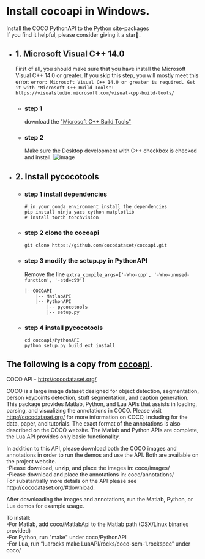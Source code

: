 # Install cocoapi in Windows.

Install the COCO PythonAPI to the Python site-packages\
If you find it helpful, please consider giving it a star🌟.

- ## 1. Microsoft Visual C++ 14.0
  First of all, you should make sure that you have install the Microsoft Visual C++ 14.0 or greater.
  If you skip this step, you will mostly meet this error:
  `error: Microsoft Visual C++ 14.0 or greater is required. Get it with "Microsoft C++ Build Tools": https://visualstudio.microsoft.com/visual-cpp-build-tools/`
  - ### step 1
    download the ["Microsoft C++ Build Tools"](https://visualstudio.microsoft.com/visual-cpp-build-tools/)
  - ### step 2
    Make sure the Desktop development with C++ checkbox is checked and install.
    ![image](https://github.com/FrankWuuu/cocoapi-windows-tips/blob/main/cpp_build_tools_install.jpg)
- ## 2. Install pycocotools
  - ### step 1 install dependencies
    ```
    # in your conda environment install the dependencies
    pip install ninja yacs cython matplotlib
    # install torch torchvision 
    ```
  - ### step 2 clone the cocoapi
    ```
    git clone https://github.com/cocodataset/cocoapi.git
    ```
  - ### step 3 modify the setup.py in PythonAPI
    Remove the line `extra_compile_args=['-Wno-cpp', '-Wno-unused-function', '-std=c99']`
    ```
    |--COCOAPI
        |-- MatlabAPI
        |-- PythonAPI
            |-- pycocotools
            |-- setup.py
    ```
  - ### step 4 install pycocotools
    ```
    cd cocoapi/PythonAPI
    python setup.py build_ext install
    ```



## The following is a copy from [cocoapi](https://github.com/cocodataset/cocoapi/tree/master).

COCO API - http://cocodataset.org/

COCO is a large image dataset designed for object detection, segmentation, person keypoints detection, stuff segmentation, and caption generation. This package provides Matlab, Python, and Lua APIs that assists in loading, parsing, and visualizing the annotations in COCO. Please visit http://cocodataset.org/ for more information on COCO, including for the data, paper, and tutorials. The exact format of the annotations is also described on the COCO website. The Matlab and Python APIs are complete, the Lua API provides only basic functionality.

In addition to this API, please download both the COCO images and annotations in order to run the demos and use the API. Both are available on the project website.\
-Please download, unzip, and place the images in: coco/images/\
-Please download and place the annotations in: coco/annotations/\
For substantially more details on the API please see http://cocodataset.org/#download.

After downloading the images and annotations, run the Matlab, Python, or Lua demos for example usage.

To install:\
-For Matlab, add coco/MatlabApi to the Matlab path (OSX/Linux binaries provided)\
-For Python, run "make" under coco/PythonAPI\
-For Lua, run “luarocks make LuaAPI/rocks/coco-scm-1.rockspec” under coco/
